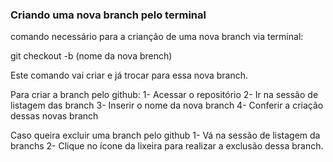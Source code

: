 ### Criando uma nova branch pelo terminal 

comando necessário para a crianção de uma nova branch via terminal:

git checkout -b (nome da nova brench)


Este comando vai criar e já trocar para essa nova branch.

Para criar a branch pelo github:
1- Acessar o repositório 
2- Ir na sessão de listagem das branch 
3- Inserir o nome da nova branch
4- Conferir a criação dessas novas branch 


Caso queira excluir uma branch pelo github 
1- Vá na sessão de listagem da branchs
2- Clique no ícone da lixeira para realizar a exclusão dessa branch.
